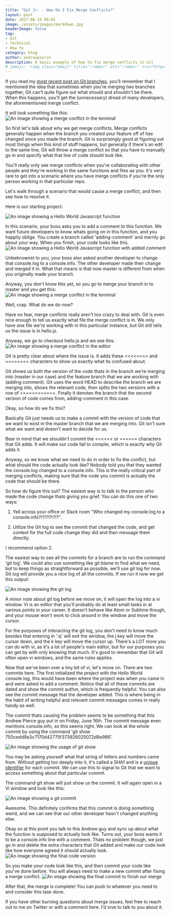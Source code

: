 ```yaml
---
title: "Git Jr. - How Do I Fix Merge Conflicts?"
layout: post
date: 2017-06-15 09:01
image: /assets/images/markdown.jpg
headerImage: false
tag:
- Git
- Technical
- How to
category: blog
author: andrewpierce
description: A basic example of how to fix merge conflicts in Git
# jemoji: '<img class="emoji" title=":ramen:" alt=":ramen:" src="https://assets.github.com/images/icons/emoji/unicode/1f35c.png" height="20" width="20" align="absmiddle">'
---
```


If you read my [most recent post on Git branches](http://andrewmpierce.io/Git-Branches/), you'll remember that I mentioned the idea that sometimes when you're merging two branches together, Git can't quite figure out what should and shouldn't be there. When this happens, you'll get the (unnecessary) dread of many developers, the aforementioned merge conflict.

It will look something like this:
![An image showing a merge conflict in the terminal](../assets/images/fixing-merge-conflicts/merge-conflict.png "A Git Merge Conflict")

So first let's talk about why we get merge conflicts. Merge conflicts generally happen when the branch you created your feature off of has changed since you made the branch. Git is surprisingly good at figuring out most things when this kind of stuff happens, but generally if there's an edit to the same line, Git will throw a merge conflict so that you have to manually go in and specify what that line of code should look like.

You'll really only see merge conflicts when you're collaborating with other people and they're working in the same functions and files as you. It's very rare to get into a scenario where you have merge conflicts if you're the only person working in that particular repo.

Let's walk through a scenario that would cause a merge conflict, and then see how to resolve it.

Here is our starting project:

![An image showing a Hello World Javascript function](../assets/images/fixing-merge-conflicts/original_project.png "Original Project")

In this scenario, your boss asks you to add a comment to this function. We want future developers to know whats going on in this function, and you happily oblige. You create a branch called 'adding-comment' and merrily go about your way. When you finish, your code looks like this.
![An image showing a Hello World Javascript function with added comment](../assets/images/fixing-merge-conflicts/added_comment.png "Added comment to original project")

Unbeknownst to you, your boss also asked another developer to change that console.log to a console.info. The other developer made their change and merged it in. What that means is that now master is different from when you originally made your branch.

Anyway, you don't know this yet, so you go to merge your branch in to master and you get this:
![An image showing a merge conflict in the terminal](../assets/images/fixing-merge-conflicts/merge-conflict.png "A Git Merge Conflict")

Well, crap. What do we do now?

Have no fear, merge conflicts really aren't too crazy to deal with. Git is even nice enough to tell us exactly what file the merge conflict is in. We only have one file we're working with in this particular instance, but Git still tells us the issue is in hello.js.

Anyway, we go to checkout hello.js and we see this:
![An image showing a merge conflict in the editor](../assets/images/fixing-merge-conflicts/merge-conflict-code-info.png "A Git Merge Conflict")

Git is pretty clear about where the issue is. It adds these <<<<<<<< and ======== characters to show us exactly what its confused about.

Git shows us both the version of the code thats in the branch we're merging into (master in our case) and the feature branch that we are working with (adding comment). Git uses the word HEAD to describe the branch we are merging into, shows the relevant code, then splits the two versions with a row of ============. Finally it denotes the branch that the second version of code comes from, adding-comment in this case.

Okay, so how do we fix this?

Basically Git just needs us to make a commit with the version of code that we want to exist in the master branch that we are merging into. Git isn't sure what we want and doesn't want to decide for us.

Bear in mind that we shouldn't commit the <<<<<< or ====== characters that Git adds. It will make our code fail to compile, which is exactly why Git adds it.

Anyway, so we know what we need to do in order to fix the conflict, but what should the code actually look like? Nobody told you that they wanted the console.log changed to a console.info. This is the really critical part of merging conflicts, making sure that the code you commit is actually the code that should be there.

So how do figure this out? The easiest way is to talk to the person who made the code change thats giving you grief. You can do this one of two ways:

1) Yell across your office or Slack room "Who changed my console.log to a console.info?!?!?!?!?!?".

2) Utilize the Git log to see the commit that changed the code, and get context for the full code change they did and then message them directly.

I recommend option 2.

The easiest way to see all the commits for a branch are to run the command 'git log'. We could also use something like git blame to find what we need, but to keep things as straightforward as possible, we'll use git log for now. Git log will provide you a nice log of all the commits. If we run it now we get this output:

![An image showing the git log](../assets/images/fixing-merge-conflicts/git-log.png "git log")

A minor note about git log before we move on, it will open the log into a vi window. Vi is an editor that you'll probably do at least small tasks in at various points in your career. It doesn't behave like Atom or Sublime though, and your mouse won't work to click around in the window and move the cursor.

For the purposes of interacting the git log, you don't need to know much besides that entering in ':q' will exit the window, the j key will move the cursor down, and the k key will move the cursor up. There's a LOT more you can do with vi, as it's a lot of people's main editor, but for our purposes you can get by with only knowing that much. It's good to remember that Git will often open vi windows, and the same rules applies.

Now that we've been over a tiny bit of vi, let's move on. There are two commits here. The first initialized the project with the Hello World console.log, this would have been where the project was when you came in and were asked to add a comment. Notice that all of these commits are dated and show the commit author, which is frequently helpful. You can also see the commit message that the developer added. This is where being in the habit of writing helpful and relevant commit messages comes in really handy as well.

The commit thats causing the problem seems to be something that this Andrew Pierce guy put in on Friday, June 16th. The commit message even mentions console.info, so this seems right. We can look at the whole commit by using the command 'git show 750cedd9a3c7170d42775f373926025072d9e986'.

![An image showing the usage of git show](../assets/images/fixing-merge-conflicts/git-show-terminal.png "git show")

You may be asking yourself what that string of letters and numbers came from. Without getting too deeply into it, it's called a SHA1 and is a [unique identifier](https://www.theregister.co.uk/2017/02/23/google_first_sha1_collision/) for each commit. We can use this to signal to Git that we want to access something about that particular commit.

The command git show will just show us the commit. It will again open in a Vi window and look like this:

![An image showing a git commit](../assets/images/fixing-merge-conflicts/git-show.png "git show")

Awesome. This definitely confirms that this commit is doing something weird, and we can see that our other developer hasn't changed anything else.

Okay so at this point you talk to this Andrew guy and sync up about what the function is supposed to actually look like. Turns out, your boss wants it to be a console.info line with a comment. Thats no problem though, we just go in and delete the extra characters that Git added and make our code look like how everyone agreed it should actually look.
![An image showing the final code version](../assets/images/fixing-merge-conflicts/final-code.png "The final code version")

So you make your code look like this, and then commit your code like you've done before. You will always need to make a new commit after fixing a merge conflict.
![An image showing the final commit to finish our merge](../assets/images/fixing-merge-conflicts/final-commit-terminal.png "Final Commit")

After that, the merge is complete! You can push to whatever you need to and consider this task done.

If you have other burning questions about merge issues, feel free to reach out to me on Twitter or with a comment here. I'd love to talk to you about it.
